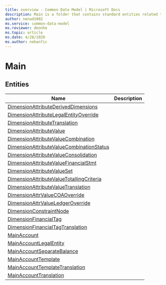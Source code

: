 ```yaml
---
title: overview - Common Data Model | Microsoft Docs
description: Main is a folder that contains standard entities related to the Common Data Model.
author: nenad1002
ms.service: common-data-model
ms.reviewer: deonhe
ms.topic: article
ms.date: 4/28/2020
ms.author: nebanfic
---
```


# Main


## Entities

|Name|Description|
|---|---|
|[DimensionAttributeDerivedDimensions](DimensionAttributeDerivedDimensions.md)||
|[DimensionAttributeLegalEntityOverride](DimensionAttributeLegalEntityOverride.md)||
|[DimensionAttributeTranslation](DimensionAttributeTranslation.md)||
|[DimensionAttributeValue](DimensionAttributeValue.md)||
|[DimensionAttributeValueCombination](DimensionAttributeValueCombination.md)||
|[DimensionAttributeValueCombinationStatus](DimensionAttributeValueCombinationStatus.md)||
|[DimensionAttributeValueConsolidation](DimensionAttributeValueConsolidation.md)||
|[DimensionAttributeValueFinancialStmt](DimensionAttributeValueFinancialStmt.md)||
|[DimensionAttributeValueSet](DimensionAttributeValueSet.md)||
|[DimensionAttributeValueTotallingCriteria](DimensionAttributeValueTotallingCriteria.md)||
|[DimensionAttributeValueTranslation](DimensionAttributeValueTranslation.md)||
|[DimensionAttrValueCOAOverride](DimensionAttrValueCOAOverride.md)||
|[DimensionAttrValueLedgerOverride](DimensionAttrValueLedgerOverride.md)||
|[DimensionConstraintNode](DimensionConstraintNode.md)||
|[DimensionFinancialTag](DimensionFinancialTag.md)||
|[DimensionFinancialTagTranslation](DimensionFinancialTagTranslation.md)||
|[MainAccount](MainAccount.md)||
|[MainAccountLegalEntity](MainAccountLegalEntity.md)||
|[MainAccountSeparateBalance](MainAccountSeparateBalance.md)||
|[MainAccountTemplate](MainAccountTemplate.md)||
|[MainAccountTemplateTranslation](MainAccountTemplateTranslation.md)||
|[MainAccountTranslation](MainAccountTranslation.md)||
